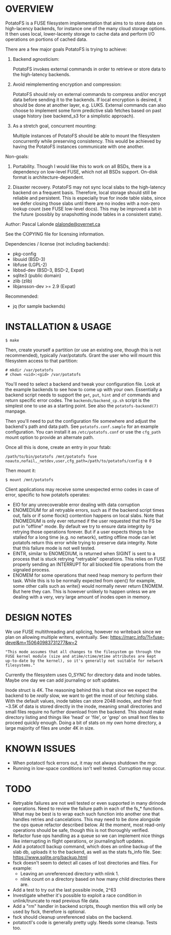 OVERVIEW
========
PotatoFS is a FUSE filesystem implementation that aims to to store data on
high-lacency backends, for instance one of the many cloud storage options.
It then uses local, lower-lacenty storage to cache data and perform I/O
operations on portions of cached data.

There are a few major goals PotatoFS is trying to achieve:

  1) Backend agnosticism:

     PotatoFS invokes external commands in order to retrieve or store
     data to the high-latency backends.

  2) Avoid reimplementing encryption and compression:

     PotatoFS should rely on external commands to compress and/or
     encrypt data before sending it to the backends. If local encryption
     is desired, it should be done at another layer, e.g. LUKS. External
     commands can also choose to implement some form predictive slab
     fetches based on past usage history (see backend_s3 for a
     simplistic approach).

  3) As a stretch goal, concurrent mounting:

     Multiple instances of PotatoFS should be able to mount the filesystem
     concurrently while preserving consistency. This would be achieved by
     having the PotatoFS instances communicate with one another.

Non-goals:

  1) Portability. Though I would like this to work on all BSDs, there is
     a dependency on low-level FUSE, which not all BSDs support.
     On-disk format is architecture-dependent.

  2) Disaster recovery. PotatoFS may not sync local slabs to the high-latency
     backend on a frequent basis. Therefore, local storage should still be
     reliable and persistent. This is especially true for inode table slabs,
     since we defer closing those slabs until there are no inodes with a
     non-zero lookup count (see FUSE low-level docs). This may be improved a
     bit in the future (possibly by snapshotting inode tables in a
     consistent state).

Author: Pascal Lalonde <plalonde@overnet.ca>

See the COPYING file for licensing information.

Dependencies / license (not including backends):
- pkg-config
- libuuid (BSD-3)
- libfuse (LGPL-2)
- libbsd-dev (BSD-3, BSD-2, Expat)
- sqlite3 (public domain)
- zlib (zlib)
- libjansson-dev >= 2.9 (Expat)

Recommended:
- jq (for sample backends)


INSTALLATION & USAGE
====================

```
$ make
```

Then, create yourself a partition (or use an existing one, though this is not
recommended), typically /var/potatofs. Grant the user who will mount this
filesystem access to that partition:

```
# mkdir /var/potatofs
# chown <uid>:<gid> /var/potatofs
```

You'll need to select a backend and tweak your configuration file. Look
at the example backends to see how to come up with your own. Essentially a
backend script needs to support the `get`, `put`, `hint` and `df`
commands and return specific error codes. The `backends/backend_cp.sh` script
is the simplest one to use as a starting point. See also the
`potatofs-backend(7)` manpage.

Then you'll need to put the configuration file somewhere and adjust the
backend's path and data path. See `potatofs.conf.sample` for an example
configuration. You can install it as `/etc/potatofs.conf` or use the
`cfg_path` mount option to provide an alternate path.

Once all this is done, create an entry in your fstab:

```
/path/to/bin/potatofs /mnt/potatofs fuse noauto,nofail,_netdev,user,cfg_path=/path/to/potatofs/config 0 0
```

Then mount it:

```
$ mount /mnt/potatofs
```

Client applications may receive some unexpected errno codes in case of error,
specific to how potatofs operates:

* EIO for any unrecoverable error dealing with data corruption
* ENOMEDIUM for all retryable errors, such as if the backend script times out,
  fails or if some flock() contention happens on local slabs. Note that
  ENOMEDIUM is only ever returned if the user requested that the FS be put in
  "offline" mode. By default we try to ensure data integrity by retrying those
  operations forever. But if a user expects things to be stalled for a long
  time (e.g. no network), setting offline mode can let potatofs return this
  error while trying to preserve data integrity. Note that this failure mode is
  not well tested.
* EINTR, similar to ENOMEDIUM, is returned when SIGINT is sent to a process
  that is stuck retrying "retryable" operations. This relies on FUSE
  properly sending an INTERRUPT for all blocked file operations from the
  signaled process.
* ENOMEM for some operations that need heap memory to perform their task.
  While this is to be normally expected from open() for example, some other
  calls such as write() would normally never return ENOMEM. But here they can.
  This is however unlikely to happen unless we are dealing with a very, very
  large amount of inodes open in memory.


DESIGN NOTES
============
We use FUSE multithreading and splicing, however no writeback since we plan on
allowing multiple writers, eventually.
See: https://marc.info/?l=fuse-devel&m=150640983731277&w=2

	"This mode assumes that all changes to the filesystem go through the
	FUSE kernel module (size and atime/ctime/mtime attributes are kept
	up-to-date by the kernel), so it's generally not suitable for network
	filesystems."

Currently the filesystem uses O_SYNC for directory data and inode tables.
Maybe one day we can add journaling or soft updates.

Inode struct is 4K. The reasoning behind this is that since we expect the
backend to be *really* slow, we want to get the most of our fetching slabs.
With the default values, inode tables can store 2048 inodes, and their first
~3.5K of data is stored directly in the inode, meaning small directories and
small files require no further download from the backend. This should make
directory listing and things like 'head' or 'file', or 'grep' on small text
files to proceed quickly enough. Doing a bit of stats on my own home
directory, a large majority of files are under 4K in size.


KNOWN ISSUES
============
* When potatoctl fsck errors out, it may not always shutdown the mgr.
* Running in low-space conditions isn't well tested. Corruption may occur.

TODO
====
* Retryable failures are not well tested or even supported in many
  dirinode operations. Need to review the failure path in each of the
  fs_* functions. What may be best is to wrap each such function
  into another one that handles retries and cancelations. This may need
  to be done alongside the ops queue refactor described below. At the moment,
  most read-only operations should be safe, though this is not thoroughly
  verified.
* Refactor fuse ops handling as a queue so we can implement nice things
  like interrupting in flight operations, or journaling/soft updates.
* Add a potatoctl backup command, which does an online backup of the
  slab db, uploads it to the backend, as well as the stats fs_info file.
  See: https://www.sqlite.org/backup.html
* fsck doesn't seem to detect all cases of lost directories and files. For
  example:
  - Leaving an unreferenced directory with nlink 1.
  - nlink count on a directory based on how many child directories there are.
* Add a test to try out the last possible inode, 2^63
* Investigate whether it's possible to exploit a race condition in
  unlink/truncate to read previous file data.
* Add a "rm" handler in backend scripts, though mention this will only
  be used by fsck, therefore is optional.
* fsck should cleanup unreferenced slabs on the backend.
* potatoctl's code is generally pretty ugly. Needs some cleanup. Tests too.
